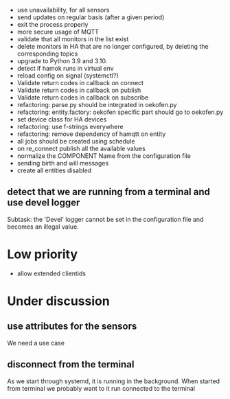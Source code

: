 - use unavailability, for all sensors
- send updates on regular basis (after a given period)
- exit the process properly
- more secure usage of MQTT
- validate that all monitors in the list exist
- delete monitors in HA that are no longer configured, by deleting the corresponding topics
- upgrade to Python 3.9 and 3.10.
- detect if hamok runs in virtual env
- reload config on signal (systemctl?)
- Validate return codes in callback on connect
- Validate return codes in callback on publish
- Validate return codes in callback on subscribe
- refactoring: parse.py should be integrated in oekofen.py
- refactoring: entity.factory: oekofen specific part should go to oekofen.py
- set device class for HA devices
- refactoring: use f-strings everywhere
- refactoring: remove dependency of hamqtt on entity
- all jobs should be created using schedule
- on re_connect publish all the available values
- normalize the COMPONENT Name from the configuration file
- sending birth and will messages
- create all entities disabled

## detect that we are running from a terminal and use devel logger

Subtask: the 'Devel' logger cannot be set in the configuration file and becomes an illegal value.

# Low priority

- allow extended clientids

# Under discussion

## use attributes for the sensors

We need a use case

## disconnect from the terminal

As we start through systemd, it is running in the background. When started from terminal we probably want to it run connected to the terminal